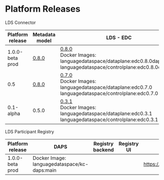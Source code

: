 # Platform Releases 

LDS Connector

| Platform release  | Metadata model    | LDS - EDC        | LDS - Proxy  | LDS Connector UI      | LDS - Proxy ElasticSearch  | LDS - EDC - Connector Postgresql    |  In Connector IAM | Installation  scripts        |  Connector UI  URL     |
| ----------------- | ----------------- | ---------------- |------------- | ------------- | -------------------------- | ------------------------- |  ---------------- | ---------------------------- | ---------------------- | 
| 1.0.0-beta prod <br>        | [0.8.0](https://github.com/LanguageDataSpace/lds-model/releases/tag/v0.8.0) | [0.8.0](https://github.com/LanguageDataSpace/lds-edc/tree/edc0.8.0) <br> Docker Images: languagedataspace/dataplane:edc0.8.0dapsiam languagedataspace/controlplane:edc0.8.0dapsiam | [0.8.0](https://github.com/LanguageDataSpace/lds-proxy-backend/tree/0.8.0) <br> Docker Image: languagedataspace/edcproxy:0.8.0 <br> | [dev](https://github.com/LanguageDataSpace/lds-edc-ui/tree/main) <br> Docker Image: languagedataspace/lds-ui:main | 8.10.2 <br> Docker Image: elasticsearch:8.10.2 <br>| 15.0.0 <br> Docker Image: bitnami/postgresql:15.0.0 |  Docker Image: languagedataspace/lds-iam:60110 | [0.8.0prod](https://github.com/LanguageDataSpace/Deployment/tree/0.8.0prod) | http://ldssetup.ilsp.gr:9876/, http://ldssetup.ilsp.gr:9877/, http://ldssetup.ilsp.gr:9878/|
| 0.5 <br>        | [0.8.0](https://github.com/LanguageDataSpace/lds-model/releases/tag/v0.8.0) | [0.7.0](https://github.com/LanguageDataSpace/lds-edc/tree/edc0.7.0) <br> Docker Images: languagedataspace/dataplane:edc0.7.0 languagedataspace/controlplane:edc0.7.0 | [0.7.0](https://github.com/LanguageDataSpace/lds-proxy-backend/tree/0.7.0) <br> Docker Image: languagedataspace/edcproxy:0.7.0 <br> | [0.7.0](https://github.com/LanguageDataSpace/lds-edc-ui/tree/0.7.0) <br> Docker Image: languagedataspace/lds-ui:0.7.0 | 8.10.2 <br> Docker Image: elasticsearch:8.10.2 <br>| 15.0.0 <br> Docker Image: bitnami/postgresql:15.0.0  | No | [0.7.0](https://github.com/LanguageDataSpace/Deployment/tree/0.7.0) | N/A |
| 0.1-alpha <br>        | 0.5.0 | [0.3.1](https://github.com/LanguageDataSpace/lds-edc/tree/edc0.3.1) <br> Docker Images: languagedataspace/dataplane:edc0.3.1 languagedataspace/controlplane:edc0.3.1 | [0.3.1](https://github.com/LanguageDataSpace/lds-proxy-backend/tree/0.3.1) <br> Docker Image: languagedataspace/edcproxy:0.3.1 <br> | [0.3.1patch](https://github.com/LanguageDataSpace/lds-edc-ui/tree/0.3.1patch) <br> Docker Image: languagedataspace/lds-ui:0.3.1patch | 8.10.2 <br> Docker Image: elasticsearch:8.10.2 <br>| 15.0.0 <br> Docker Image: bitnami/postgresql:15.0.0 | No | [0.3.1](https://github.com/LanguageDataSpace/Deployment/tree/0.3.1) | N/A |

LDS Participant Registry

| Platform release     |       DAPS                                     |  Registry backend        | Registry UI  |   Installation  scripts                                                  |      Participant UI URL            |
| -------------------- | ---------------------------------------------- | ------------------------ |------------- |  ----------------------------------------------------------------------  | ---------------------------------- |
| 1.0.0-beta prod <br> |   Docker Image: languagedataspace/kc-daps:main |                          |              |   https://github.com/LanguageDataSpace/DeploymentCentral/tree/0.8.0prod  |  http://ldssetup.ilsp.gr:2873/    | 







